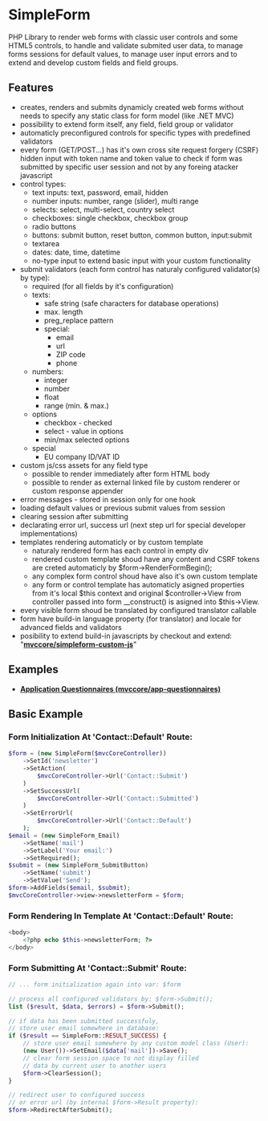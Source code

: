 # SimpleForm
PHP Library to render web forms with classic user controls and some HTML5 controls, 
to handle and validate submited user data, to manage forms sessions for default values, 
to manage user input errors and to extend and develop custom fields and field groups.

## Features
- creates, renders and submits dynamicly created web forms
	without needs to specify any static class for form model (like .NET MVC)
- possibility to extend form itself, any field, field group or validator
- automaticly preconfigured controls for specific types with predefined validators
- every form (GET/POST...) has it's own cross site request forgery (CSRF) hidden 
	input with token name and token value to check if form was submitted by specific 
	user session and not by any foreing atacker javascript
- control types:
	- text inputs: text, password, email, hidden
	- number inputs: number, range (slider), multi range
	- selects: select, multi-select, country select
	- checkboxes: single checkbox, checkbox group
	- radio buttons
	- buttons: submit button, reset button, common button, input:submit
	- textarea
	- dates: date, time, datetime
	- no-type input to extend basic input with your custom functionality
- submit validators (each form control has naturaly configured validator(s) by type):
	- required (for all fields by it's configuration)
	- texts:
		- safe string (safe characters for database operations)
		- max. length
		- preg_replace pattern
		- special:
			- email
			- url
			- ZIP code
			- phone
	- numbers:
		- integer
		- number
		- float
		- range (min. & max.)
	- options
		- checkbox - checked
		- select - value in options
		- min/max selected options
	- special
		- EU company ID/VAT ID
- custom js/css assets for any field type
	- possible to render immediately after form HTML body
	- possible to render as external linked file by custom renderer or custom response appender
- error messages - stored in session only for one hook
- loading default values or previous submit values from session
- clearing session after submitting
- declarating error url, success url (next step url for special developer implementations)
- templates rendering automaticly or by custom template
	- naturaly rendered form has each control in empty div
	- rendered custom template shoud have any content and CSRF tokens are creted
	  automaticly by $form->RenderFormBegin();
	- any complex form control shoud have also it's own custom template
	- any form or control template has automaticly asigned properties 
	  from it's local $this context and original $controller->View from 
	  controller passed into form __construct() is asigned into $this->View.
- every visible form shoud be translated by configured translator callable
- form have build-in language property (for translator) and locale for advanced fields and validators
- posibility to extend build-in javascripts by checkout and extend: "[**mvccore/simpleform-custom-js**](https://github.com/mvccore/simpleform-custom-js)"

## Examples
- [**Application Questionnaires (mvccore/app-questionnaires)**](https://github.com/mvccore/app-questionnaires)

## Basic Example

### Form Initialization At 'Contact::Default' Route:
```php
$form = (new SimpleForm($mvcCoreController))
	->SetId('newsletter')
	->SetAction(
		$mvcCoreController->Url('Contact::Submit')
	)
	->SetSuccessUrl(
		$mvcCoreController->Url('Contact::Submitted')
	)
	->SetErrorUrl(
		$mvcCoreController->Url('Contact::Default')
	);
$email = (new SimpleForm_Email)
	->SetName('mail')
	->SetLabel('Your email:')
	->SetRequired();
$submit = (new SimpleForm_SubmitButton)
	->SetName('submit')
	->SetValue('Send');
$form->AddFields($email, $submit);
$mvcCoreController->view->newsletterForm = $form;
```

### Form Rendering In Template At 'Contact::Default' Route:
```php
<body>
	<?php echo $this->newsletterForm; ?>
</body>
```

### Form Submitting At 'Contact::Submit' Route:
```php
// ... form initialization again into var: $form 

// process all configured validators by: $form->Submit();
list ($result, $data, $errors) = $form->Submit();

// if data has been submitted successfuly, 
// store user email somewhere in database:
if ($result == SimpleForm::RESULT_SUCCESS) {
	// store user email somewhere by any custom model class (User):
	(new User())->SetEmail($data['mail'])->Save();
	// clear form session space to not display filled 
	// data by current user to another users
	$form->ClearSession();
}

// redirect user to configured success 
// or error url (by internal $form->Result property):
$form->RedirectAfterSubmit();
```